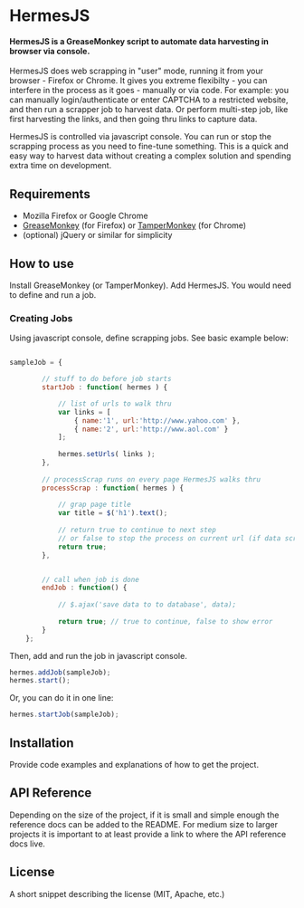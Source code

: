 # HermesJS

#### HermesJS is a GreaseMonkey script to automate data harvesting in browser via console.

HermesJS does web scrapping in "user" mode, running it from your browser - Firefox or Chrome. It gives you extreme flexibilty - you can interfere in the process as it goes - manually or via code. For example: you can manually login/authenticate or enter CAPTCHA to a restricted website, and then run a scrapper job to harvest data. Or perform multi-step job, like first harvesting the links, and then going thru links to capture data. 

HermesJS is controlled via javascript console. You can run or stop the scrapping process as you need to fine-tune something. This is a quick and easy way to harvest data without creating a complex solution and spending extra time on development.

## Requirements

- Mozilla Firefox or Google Chrome 
- [GreaseMonkey](https://addons.mozilla.org/en-US/firefox/addon/greasemonkey/) (for Firefox) or [TamperMonkey](https://tampermonkey.net/) (for Chrome)
- (optional) jQuery or similar for simplicity


## How to use

Install GreaseMonkey (or TamperMonkey). Add HermesJS. You would need to define and run a job. 

### Creating Jobs

Using javascript console, define scrapping jobs. See basic example below:

```javascript

sampleJob = {

        // stuff to do before job starts
        startJob : function( hermes ) {

            // list of urls to walk thru
            var links = [
                { name:'1', url:'http://www.yahoo.com' },
                { name:'2', url:'http://www.aol.com' }
            ];
            
            hermes.setUrls( links );
        },
        
        // processScrap runs on every page HermesJS walks thru
        processScrap : function( hermes ) {
        
            // grap page title
            var title = $('h1').text();
            
            // return true to continue to next step
            // or false to stop the process on current url (if data scrapping failed or element not found)
            return true; 
        },


        // call when job is done
        endJob : function() {
        
            // $.ajax('save data to to database', data);
        
            return true; // true to continue, false to show error
        }
    };
```

Then, add and run the job in javascript console.

```javascript
hermes.addJob(sampleJob);
hermes.start();
```

Or, you can do it in one line:

```javascript
hermes.startJob(sampleJob);
```



## Installation

Provide code examples and explanations of how to get the project.

## API Reference

Depending on the size of the project, if it is small and simple enough the reference docs can be added to the README. For medium size to larger projects it is important to at least provide a link to where the API reference docs live.

## License

A short snippet describing the license (MIT, Apache, etc.)

